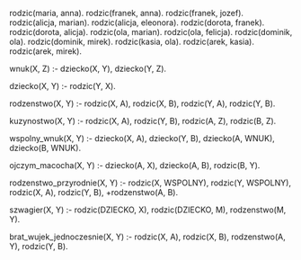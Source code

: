 rodzic(maria, anna).
rodzic(franek, anna).
rodzic(franek, jozef).
rodzic(alicja, marian).
rodzic(alicja, eleonora).
rodzic(dorota, franek).
rodzic(dorota, alicja).
rodzic(ola, marian).
rodzic(ola, felicja).
rodzic(dominik, ola).
rodzic(dominik, mirek).
rodzic(kasia, ola).
rodzic(arek, kasia).
rodzic(arek, mirek).

wnuk(X, Z) :- dziecko(X, Y), dziecko(Y, Z).

dziecko(X, Y) :- rodzic(Y, X).

rodzenstwo(X, Y) :- rodzic(X, A), rodzic(X, B), rodzic(Y, A), rodzic(Y, B).

kuzynostwo(X, Y) :- rodzic(X, A), rodzic(Y, B), rodzic(A, Z), rodzic(B, Z).

wspolny_wnuk(X, Y) :- dziecko(X, A), dziecko(Y, B), dziecko(A, WNUK), dziecko(B, WNUK).

ojczym_macocha(X, Y) :- dziecko(A, X), dziecko(A, B), rodzic(B, Y).

rodzenstwo_przyrodnie(X, Y) :- rodzic(X, WSPOLNY), rodzic(Y, WSPOLNY), rodzic(X, A), rodzic(Y, B), \+rodzenstwo(A, B). 

szwagier(X, Y) :- rodzic(DZIECKO, X), rodzic(DZIECKO, M), rodzenstwo(M, Y).

brat_wujek_jednoczesnie(X, Y) :- rodzic(X, A), rodzic(X, B), rodzenstwo(A, Y), rodzic(Y, B).

